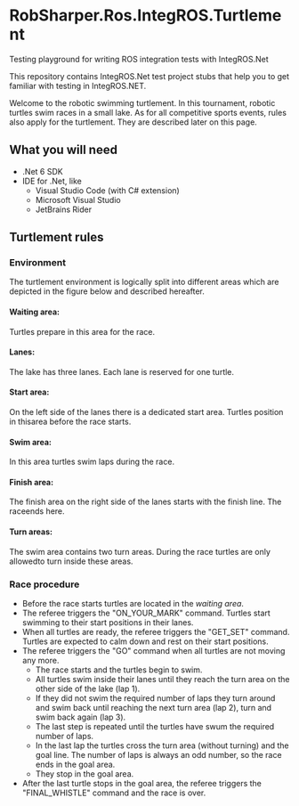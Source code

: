 # RobSharper.Ros.IntegROS.Turtlement
Testing playground for writing ROS integration tests with IntegROS.Net

This repository contains IntegROS.Net test project stubs that help you to get familiar with testing in IntegROS.NET.

Welcome to the robotic swimming turtlement. 
In this tournament, robotic turtles swim races in a small lake. 
As for all competitive sports events, rules also apply for the turtlement. 
They are described later on this page.

## What you will need

* .Net 6 SDK
* IDE for .Net, like
    * Visual Studio Code (with C# extension)
    * Microsoft Visual Studio
    * JetBrains Rider

## Turtlement rules

### Environment
The turtlement environment is logically split into different areas which are depicted in the figure below and described hereafter.


#### Waiting area:
Turtles prepare in this area for the race.

#### Lanes:
The lake has three lanes.
Each lane is reserved for one turtle.

#### Start area:
On the left side of the lanes there is a dedicated start area.
Turtles position in thisarea before the race starts.

#### Swim area:
In this area turtles swim laps during the race.

#### Finish area:
The finish area on the right side of the lanes starts with the finish line. 
The raceends here.

#### Turn areas:
The swim area contains two turn areas.
During the race turtles are only allowedto turn inside these areas.

### Race procedure

- Before the race starts turtles are located in the *waiting area*.
- The referee triggers the "ON_YOUR_MARK" command.
    Turtles start swimming to their start positions in their lanes.
- When all turtles are ready, the referee triggers the "GET_SET" command.
    Turtles are expected to calm down and rest on their start positions.
- The referee triggers the "GO" command when all turtles are not moving any more.
    - The race starts and the turtles begin to swim.
    - All turtles swim inside their lanes until they reach the turn area on the other side of the lake (lap 1).
    - If they did not swim the required number of laps they turn around and swim back until reaching the next turn area (lap 2), turn and swim back again (lap 3).
    - The last step is repeated until the turtles have swum the required number of laps.
    - In the last lap the turtles cross the turn area (without turning) and the goal line. The number of laps is always an odd number, so the race ends in the goal area.
    - They stop in the goal area.
- After the last turtle stops in the goal area, the referee triggers the "FINAL_WHISTLE" command and the race is over.
